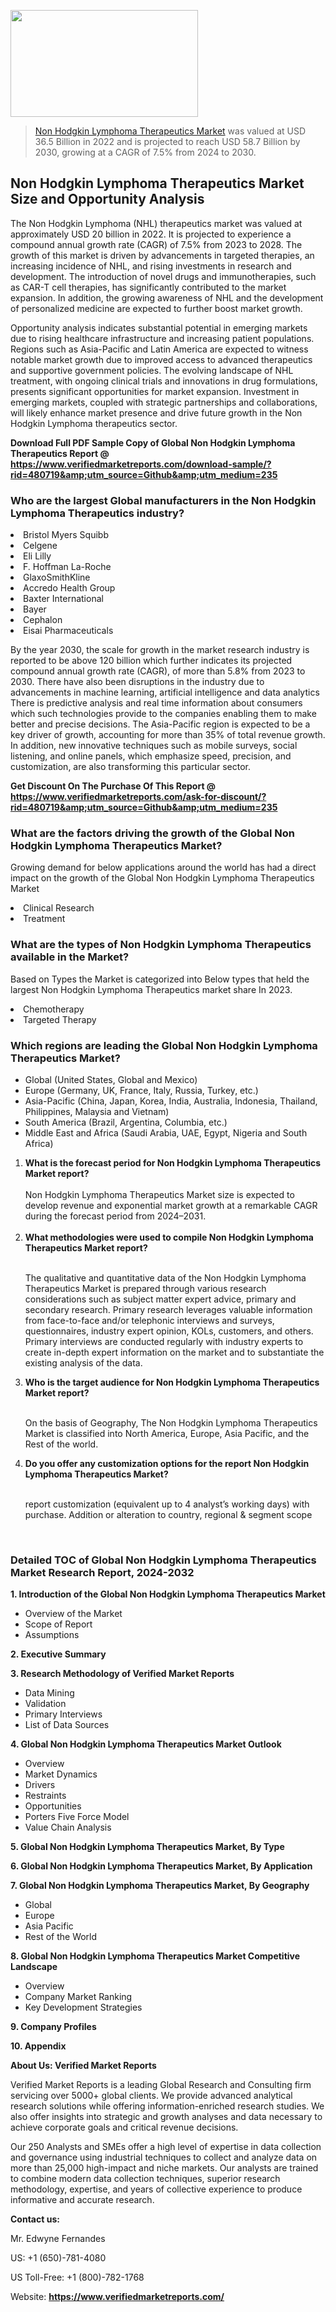 <img src="https://ffe5etoiles.com/wp-content/uploads/2024/12/MST1-300x171.png" alt="" width="300" height="171" class="alignnone size-medium wp-image-20088" /><blockquote><p><p><a href="https://www.verifiedmarketreports.com/download-sample/?rid=480719&utm_source=Github&utm_medium=235" target="_blank">Non Hodgkin Lymphoma Therapeutics Market</a> was valued at USD 36.5 Billion in 2022 and is projected to reach USD 58.7 Billion by 2030, growing at a CAGR of 7.5% from 2024 to 2030.</p></blockquote><p><h2>Non Hodgkin Lymphoma Therapeutics Market Size and Opportunity Analysis</h2><p>The Non Hodgkin Lymphoma (NHL) therapeutics market was valued at approximately USD 20 billion in 2022. It is projected to experience a compound annual growth rate (CAGR) of 7.5% from 2023 to 2028. The growth of this market is driven by advancements in targeted therapies, an increasing incidence of NHL, and rising investments in research and development. The introduction of novel drugs and immunotherapies, such as CAR-T cell therapies, has significantly contributed to the market expansion. In addition, the growing awareness of NHL and the development of personalized medicine are expected to further boost market growth.</p><p>Opportunity analysis indicates substantial potential in emerging markets due to rising healthcare infrastructure and increasing patient populations. Regions such as Asia-Pacific and Latin America are expected to witness notable market growth due to improved access to advanced therapeutics and supportive government policies. The evolving landscape of NHL treatment, with ongoing clinical trials and innovations in drug formulations, presents significant opportunities for market expansion. Investment in emerging markets, coupled with strategic partnerships and collaborations, will likely enhance market presence and drive future growth in the Non Hodgkin Lymphoma therapeutics sector.</p></p><p class=""><strong>Download Full PDF Sample Copy of Global Non Hodgkin Lymphoma Therapeutics Report @ <a href="https://www.verifiedmarketreports.com/download-sample/?rid=480719&amp;utm_source=Github&amp;utm_medium=235" target="_blank">https://www.verifiedmarketreports.com/download-sample/?rid=480719&amp;utm_source=Github&amp;utm_medium=235</a></strong></p><h3 id="" class="">Who are the largest Global manufacturers in the Non Hodgkin Lymphoma Therapeutics industry?</h3><p><li>Bristol Myers Squibb</li><li> Celgene</li><li> Eli Lilly</li><li> F. Hoffman La-Roche</li><li> GlaxoSmithKline</li><li> Accredo Health Group</li><li> Baxter International</li><li> Bayer</li><li> Cephalon</li><li> Eisai Pharmaceuticals</li></p><div class=""><div class="" dir="" data-message-author-role="" data-message-id="" data-message-model-slug=""><div class=""><div class=""><div class=""><div class="" dir="" data-message-author-role="" data-message-id="" data-message-model-slug=""><div class=""><div class=""><p>By the year 2030, the scale for growth in the market research industry is reported to be above 120 billion which further indicates its projected compound annual growth rate (CAGR), of more than 5.8% from 2023 to 2030. There have also been disruptions in the industry due to advancements in machine learning, artificial intelligence and data analytics There is predictive analysis and real time information about consumers which such technologies provide to the companies enabling them to make better and precise decisions. The Asia-Pacific region is expected to be a key driver of growth, accounting for more than 35% of total revenue growth. In addition, new innovative techniques such as mobile surveys, social listening, and online panels, which emphasize speed, precision, and customization, are also transforming this particular sector.</p><p><strong>Get Discount On The Purchase Of This Report @&nbsp; <a href="https://www.verifiedmarketreports.com/ask-for-discount/?rid=480719&amp;utm_source=Github&amp;utm_medium=235" target="_blank">https://www.verifiedmarketreports.com/ask-for-discount/?rid=480719&amp;utm_source=Github&amp;utm_medium=235</a></strong></p></div></div></div></div></div></div></div></div><h3 id="" class="">What are the factors driving the growth of the Global Non Hodgkin Lymphoma Therapeutics Market?</h3><p id="" class="">Growing demand for below applications around the world has had a direct impact on the growth of the Global Non Hodgkin Lymphoma Therapeutics Market</p><p id="" class=""><li>Clinical Research</li><li> Treatment</li></p><h3 id="" class="">What are the types of Non Hodgkin Lymphoma Therapeutics available in the Market?</h3><p id="" class="">Based on Types the Market is categorized into Below types that held the largest Non Hodgkin Lymphoma Therapeutics market share In 2023.</p><p id="" class=""><li>Chemotherapy</li><li> Targeted Therapy</li></p><h3 id="" class="">Which regions are leading the Global Non Hodgkin Lymphoma Therapeutics Market?</h3><ul><li>Global (United States, Global and Mexico)</li><li>Europe (Germany, UK, France, Italy, Russia, Turkey, etc.)</li><li>Asia-Pacific (China, Japan, Korea, India, Australia, Indonesia, Thailand, Philippines, Malaysia and Vietnam)</li><li>South America (Brazil, Argentina, Columbia, etc.)</li><li>Middle East and Africa (Saudi Arabia, UAE, Egypt, Nigeria and South Africa)</li></ul><p><ol><li><strong>What is the forecast period for Non Hodgkin Lymphoma Therapeutics Market report?<br /></strong><br /><span data-sheets-root="1" data-sheets-value="{&quot;1&quot;:2,&quot;2&quot;:&quot;XXXX size is expected to develop revenue and exponential market growth at a remarkable CAGR during the forecast period from 2024&ndash;2030.&quot;}" data-sheets-userformat="{&quot;2&quot;:12674,&quot;4&quot;:{&quot;1&quot;:2,&quot;2&quot;:16776960},&quot;10&quot;:2,&quot;11&quot;:0,&quot;15&quot;:&quot;Arial&quot;,&quot;16&quot;:12}">Non Hodgkin Lymphoma Therapeutics Market size is expected to develop revenue and exponential market growth at a remarkable CAGR during the forecast period from 2024&ndash;2031.</span><br /><br /></li><li><strong>What methodologies were used to compile Non Hodgkin Lymphoma Therapeutics Market report?<br /><br /></strong><p>The qualitative and quantitative data of the&nbsp;Non Hodgkin Lymphoma Therapeutics Market is prepared through various research considerations such as subject matter expert advice, primary and secondary research. Primary research leverages valuable information from face-to-face and/or telephonic interviews and surveys, questionnaires, industry expert opinion, KOLs, customers, and others. Primary interviews are conducted regularly with industry experts to create in-depth expert information on the market and to substantiate the existing analysis of the data.&nbsp;</p></li><li><strong>Who is the target audience for Non Hodgkin Lymphoma Therapeutics Market report?<br /><br /></strong><p>On the basis of Geography, The&nbsp;Non Hodgkin Lymphoma Therapeutics Market is classified into North America, Europe, Asia Pacific, and the Rest of the world.</p></li><li><strong>Do you offer any customization options for the report Non Hodgkin Lymphoma Therapeutics Market?<br /><br /></strong><p>report customization (equivalent up to 4 analyst&rsquo;s working days) with purchase. Addition or alteration to country, regional &amp; segment scope</p><p>&nbsp;</p></li></ol></p><h3 id="" class="">Detailed TOC of Global Non Hodgkin Lymphoma Therapeutics Market Research Report, 2024-2032</h3><p id="" class=""><strong>1. Introduction of the Global Non Hodgkin Lymphoma Therapeutics Market</strong></p><ul><li>Overview of the Market</li><li>Scope of Report</li><li>Assumptions</li></ul><p id="" class=""><strong>2. Executive Summary</strong></p><p id="" class=""><strong>3. Research Methodology of&nbsp;Verified Market Reports</strong></p><ul><li>Data Mining</li><li>Validation</li><li>Primary Interviews</li><li>List of Data Sources</li></ul><p id="" class=""><strong>4. Global Non Hodgkin Lymphoma Therapeutics Market Outlook</strong></p><ul><li>Overview</li><li>Market Dynamics</li><li>Drivers</li><li>Restraints</li><li>Opportunities</li><li>Porters Five Force Model</li><li>Value Chain Analysis</li></ul><p id="" class=""><strong>5. Global Non Hodgkin Lymphoma Therapeutics Market, By&nbsp;Type</strong></p><p id="" class=""><strong>6. Global Non Hodgkin Lymphoma Therapeutics Market, By Application</strong></p><p id="" class=""><strong>7. Global Non Hodgkin Lymphoma Therapeutics Market, By Geography</strong></p><ul><li>Global</li><li>Europe</li><li>Asia Pacific</li><li>Rest of the World</li></ul><p id="" class=""><strong>8. Global Non Hodgkin Lymphoma Therapeutics Market Competitive Landscape</strong></p><ul><li>Overview</li><li>Company Market Ranking</li><li>Key Development Strategies</li></ul><p id="" class=""><strong>9. Company Profiles</strong></p><p id="" class=""><strong>10. Appendix</strong></p><p id="" class=""><strong>About Us: Verified Market Reports</strong></p><p id="" class="">Verified Market Reports is a leading Global Research and Consulting firm servicing over 5000+ global clients. We provide advanced analytical research solutions while offering information-enriched research studies. We also offer insights into strategic and growth analyses and data necessary to achieve corporate goals and critical revenue decisions.</p><p id="" class="">Our 250 Analysts and SMEs offer a high level of expertise in data collection and governance using industrial techniques to collect and analyze data on more than 25,000 high-impact and niche markets. Our analysts are trained to combine modern data collection techniques, superior research methodology, expertise, and years of collective experience to produce informative and accurate research.</p><p id="" class=""><strong>Contact us:</strong></p><p id="" class="">Mr. Edwyne Fernandes</p><p id="" class="">US: +1 (650)-781-4080</p><p id="" class="">US Toll-Free: +1 (800)-782-1768</p><p id="" class="">Website: <a target="" data-test-app-aware-link=""><strong>https://www.verifiedmarketreports.com/</strong></a></p>
